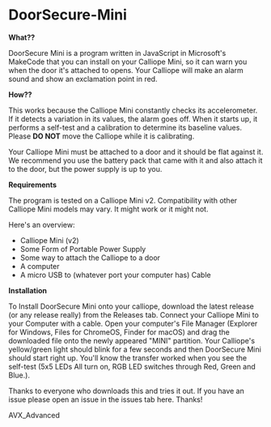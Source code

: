 # DoorSecure-Mini

**What??**

DoorSecure Mini is a program written in JavaScript in Microsoft's MakeCode that you can install on your Calliope Mini, so it can warn you when the door it's attached to opens. Your Calliope will make an alarm sound and show an exclamation point in red.

**How??** 

This works because the Calliope Mini constantly checks its accelerometer. If it detects a variation in its values, the alarm goes off. When it starts up, it performs a self-test and a calibration to determine its baseline values. Please **DO NOT** move the Calliope while it is calibrating. 

Your Calliope Mini must be attached to a door and it should be flat against it. We recommend you use the battery pack that came with it and also attach it to the door, but the power supply is up to you.

**Requirements**

The program is tested on a Calliope Mini v2. Compatibility with other Calliope Mini models may vary. It might work or it might not.

Here's an overview:

- Calliope Mini (v2)
- Some Form of Portable Power Supply
- Some way to attach the Calliope to a door
- A computer
- A micro USB to (whatever port your computer has) Cable

**Installation**

To Install DoorSecure Mini onto your calliope, download the latest release (or any release really) from the Releases tab. Connect your Calliope Mini to your Computer with a cable. Open your computer's File Manager (Explorer for Windows, Files for ChromeOS, Finder for macOS) and drag the downloaded file onto the newly appeared "MINI" partition. Your Calliope's yellow/green light should blink for a few seconds and then DoorSecure Mini should start right up. You'll know the transfer worked when you see the self-test (5x5 LEDs All turn on, RGB LED switches through Red, Green and Blue.).

Thanks to everyone who downloads this and tries it out. If you have an issue please open an issue in the issues tab here. Thanks!

AVX_Advanced
